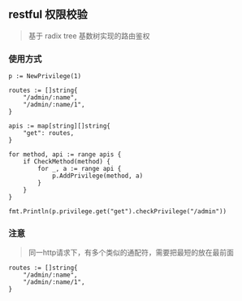 ## restful 权限校验
> 基于 radix tree 基数树实现的路由鉴权

### 使用方式
```
p := NewPrivilege(1)

routes := []string{
	"/admin/:name",
	"/admin/:name/1",
}

apis := map[string][]string{
	"get": routes,
}

for method, api := range apis {
	if CheckMethod(method) {
		for _, a := range api {
			p.AddPrivilege(method, a)
		}
	}
}

fmt.Println(p.privilege.get("get").checkPrivilege("/admin"))
```

### 注意
> 同一http请求下，有多个类似的通配符，需要把最短的放在最前面
```
routes := []string{
	"/admin/:name",
	"/admin/:name/1",
}
```